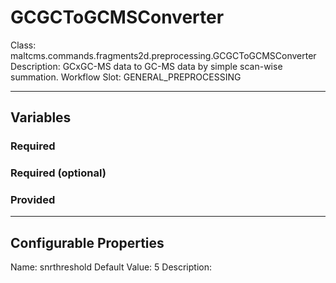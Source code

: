 <h1>GCGCToGCMSConverter</h1>
Class: maltcms.commands.fragments2d.preprocessing.GCGCToGCMSConverter
Description: GCxGC-MS data to GC-MS data by simple scan-wise summation.
Workflow Slot: GENERAL_PREPROCESSING

---

<h2>Variables</h2>
<h3>Required</h3>

<h3>Required (optional)</h3>

<h3>Provided</h3>


---

<h2>Configurable Properties</h2>
Name: snrthreshold
Default Value: 5
Description: 


